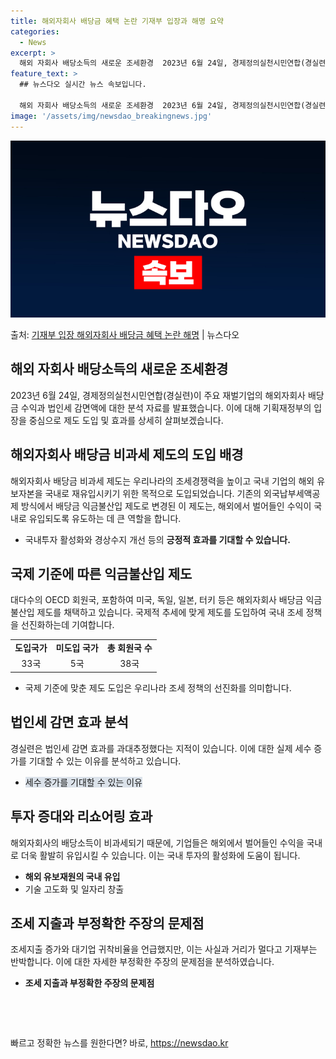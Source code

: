 ```yaml
---
title: 해외자회사 배당금 혜택 논란 기재부 입장과 해명 요약
categories:
  - News
excerpt: >
  해외 자회사 배당소득의 새로운 조세환경  2023년 6월 24일, 경제정의실천시민연합(경실련)이 주요 재벌기…
feature_text: >
  ## 뉴스다오 실시간 뉴스 속보입니다.

  해외 자회사 배당소득의 새로운 조세환경  2023년 6월 24일, 경제정의실천시민연합(경실련)이 주요 재벌기…
image: '/assets/img/newsdao_breakingnews.jpg'
---
```


![뉴스다오 속보](/assets/img/newsdao_breakingnews.jpg)

<p>출처: <a href="https://newsdao.kr/4430" rel="dofollow">기재부 입장 해외자회사 배당금 혜택 논란 해명</a> | 뉴스다오</p>

<h2 data-ke-size="size26">해외 자회사 배당소득의 새로운 조세환경</h2>
<p data-ke-size="size16">2023년 6월 24일, 경제정의실천시민연합(경실련)이 주요 재벌기업의 해외자회사 배당금 수익과 법인세 감면액에 대한 분석 자료를 발표했습니다. 이에 대해 기획재정부의 입장을 중심으로 제도 도입 및 효과를 상세히 살펴보겠습니다.</p>

<h2 data-ke-size="size24">해외자회사 배당금 비과세 제도의 도입 배경</h2>
<p data-ke-size="size16">해외자회사 배당금 비과세 제도는 우리나라의 조세경쟁력을 높이고 국내 기업의 해외 유보자본을 국내로 재유입시키기 위한 목적으로 도입되었습니다. 기존의 외국납부세액공제 방식에서 배당금 익금불산입 제도로 변경된 이 제도는, 해외에서 벌어들인 수익이 국내로 유입되도록 유도하는 데 큰 역할을 합니다.</p>
<ul>
  <li>국내투자 활성화와 경상수지 개선 등의 <b>긍정적 효과를 기대할 수 있습니다.</b></li>
</ul>

<h2 data-ke-size="size24">국제 기준에 따른 익금불산입 제도</h2>
<p data-ke-size="size16">대다수의 OECD 회원국, 포함하여 미국, 독일, 일본, 터키 등은 해외자회사 배당금 익금불산입 제도를 채택하고 있습니다. 국제적 추세에 맞게 제도를 도입하여 국내 조세 정책을 선진화하는데 기여합니다.</p>
<table>
  <tr>
    <td style="text-align: center; height: 17px;"><b>도입국가</b></td>
    <td style="text-align: center; height: 17px;"><b>미도입 국가</b></td>
    <td style="text-align: center; height: 17px;"><b>총 회원국 수</b></td>
  </tr>
  <tr>
    <td style="text-align: center; height: 17px;">33국</td>
    <td style="text-align: center; height: 17px;">5국</td>
    <td style="text-align: center; height: 17px;">38국</td>
  </tr>
</table>
<ul>
  <li>국제 기준에 맞춘 제도 도입은 우리나라 조세 정책의 선진화를 의미합니다.</li>
</ul>

<h2 data-ke-size="size24">법인세 감면 효과 분석</h2>
<p data-ke-size="size16">경실련은 법인세 감면 효과를 과대추정했다는 지적이 있습니다. 이에 대한 실제 세수 증가를 기대할 수 있는 이유를 분석하고 있습니다.</p>
<ul>
  <li><span style="background-color: #21538527;">세수 증가를 기대할 수 있는 이유</span></li>
</ul>

<h2 data-ke-size="size24">투자 증대와 리쇼어링 효과</h2>
<p data-ke-size="size16">해외자회사의 배당소득이 비과세되기 때문에, 기업들은 해외에서 벌어들인 수익을 국내로 더욱 활발히 유입시킬 수 있습니다. 이는 국내 투자의 활성화에 도움이 됩니다.</p>
<ul>
  <li><b>해외 유보재원의 국내 유입</b></li>
  <li>기술 고도화 및 일자리 창출</li>
</ul>

<h2 data-ke-size="size24">조세 지출과 부정확한 주장의 문제점</h2>
<p data-ke-size="size16">조세지출 증가와 대기업 귀착비율을 언급했지만, 이는 사실과 거리가 멀다고 기재부는 반박합니다. 이에 대한 자세한 부정확한 주장의 문제점을 분석하였습니다.</p>
<ul>
  <li><b>조세 지출과 부정확한 주장의 문제점</b></li>
</ul>

<p data-ke-size="size16">&nbsp;</p>
<p data-ke-size="size16">&nbsp;</p> 

빠르고 정확한 뉴스를 원한다면? 바로, <a href="https://newsdao.kr" rel="dofollow">https://newsdao.kr</a>


    
